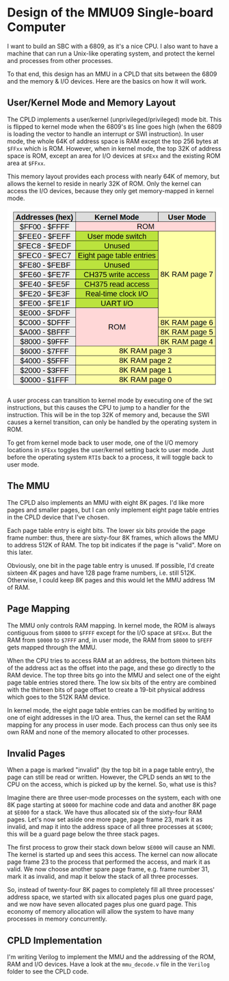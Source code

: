 # Design of the MMU09 Single-board Computer

I want to build an SBC with a 6809, as it's a nice CPU. I also want to have
a machine that can run a Unix-like operating system, and protect the kernel
and processes from other processes.

To that end, this design has an MMU in a CPLD that sits between the 6809
and the memory & I/O devices. Here are the basics on how it will work.

## User/Kernel Mode and Memory Layout

The CPLD implements a user/kernel (unprivileged/privileged) mode bit.
This is flipped to kernel mode when the 6809's `BS` line goes high
(when the 6809 is loading the vector to handle an interrupt or SWI
instruction). In user mode, the whole 64K of address
space is RAM except the top 256 bytes at `$FFxx` which is ROM. However, when
in kernel mode, the top 32K of address space is ROM, except an area for I/O
devices at `$FExx` and the existing ROM area at `$FFxx`.

This memory layout provides each process with nearly 64K of memory, but allows
the kernel to reside in nearly 32K of ROM. Only the kernel can access the I/O
devices, because they only get memory-mapped in kernel mode.

![address map table](addressmap.png)

A user process can transition to kernel mode by executing one of the `SWI`
instructions, but this causes the CPU to jump to a handler for the instruction.
This will be in the top 32K of memory and, because the SWI causes a kernel
transition, can only be handled by the operating system in ROM.

To get from kernel mode back to user mode, one of the I/O memory locations in
`$FExx` toggles the user/kernel setting back to user mode. Just before the
operating system `RTI`s back to a process, it will toggle back to user mode.

## The MMU

The CPLD also implements an MMU with eight 8K pages. I'd like more pages and
smaller pages, but I can only implement eight page table entries in the CPLD
device that I've chosen.

Each page table entry is eight bits. The lower six bits provide the page frame
number: thus, there are sixty-four 8K frames, which allows the MMU to address
512K of RAM. The top bit indicates if the page is "valid". More on this later.

Obviously, one bit in the page table entry is unused. If possible, I'd create
sixteen 4K pages and have 128 page frame numbers, i.e. still 512K. Otherwise,
I could keep 8K pages and this would let the MMU address 1M of RAM.

## Page Mapping

The MMU only controls RAM mapping. In kernel mode, the ROM is always contiguous
from `$8000` to `$FFFF` except for the I/O space at `$FExx`. But the RAM from
`$0000` to `$7FFF` and, in user mode, the RAM from `$8000` to `$FEFF` gets mapped
through the MMU.

When the CPU tries to access RAM at an address, the bottom thirteen bits of the
address act as the offset into the page, and these go directly to the RAM device.
The top three bits go into the MMU and select one of the eight page table entries
stored there. The low six bits of the entry are combined with the thirteen bits
of page offset to create a 19-bit physical address which goes to the 512K RAM
device.

In kernel mode, the eight page table entries can be modified by writing to one
of eight addresses in the I/O area. Thus, the kernel can set the RAM mapping for
any process in user mode. Each process can thus only see its own RAM and none of
the memory allocated to other processes.

## Invalid Pages

When a page is marked "invalid" (by the top bit in a page table entry), the page
can still be read or written. However, the CPLD sends an `NMI` to the CPU on
the access, which is picked up by the kernel. So, what use is this?

Imagine there are three user-mode processes on the system, each with one 8K page
starting at `$0000` for machine code and data and another 8K page at `$E000` for
a stack. We have thus allocated six of the sixty-four RAM pages. Let's now set
aside one more page, page frame 23, mark it as invalid, and map it into the
address space of all three processes at `$C000`; this will be a guard page below
the three stack pages.

The first process to grow their stack down below `$E000` will cause an NMI. The
kernel is started up and sees this access. The kernel can now allocate page frame
23 to the process that performed the access, and mark it as valid. We now choose
another spare page frame, e.g. frame number 31, mark it as invalid, and map it
below the stack of all three processes.

So, instead of twenty-four 8K pages to completely fill all three processes'
address space, we started with six allocated pages plus one guard page, and
we now have seven allocated pages plus one guard page. This economy of memory
allocation will allow the system to have many processes in memory concurrently.

## CPLD Implementation

I'm writing Verilog to implement the MMU and the addressing of the ROM, RAM and
I/O devices. Have a look at the `mmu_decode.v` file in the `Verilog` folder
to see the CPLD code.
